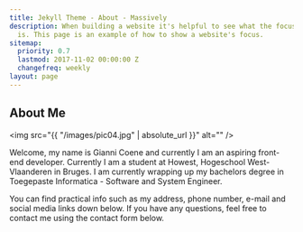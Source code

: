 ```yaml
---
title: Jekyll Theme - About - Massively
description: When building a website it's helpful to see what the focus of your site
  is. This page is an example of how to show a website's focus.
sitemap:
  priority: 0.7
  lastmod: 2017-11-02 00:00:00 Z
  changefreq: weekly
layout: page
---
```


## About Me

<span class="image left"><img src="{{ "/images/pic04.jpg" | absolute_url }}" alt="" /></span>

Welcome, my name is Gianni Coene and currently I am an aspiring front-end developer. Currently I am a student at Howest, Hogeschool West-Vlaanderen in Bruges.
  I am currently wrapping up my bachelors degree in Toegepaste Informatica - Software and System Engineer.

You can find practical info such as my address, phone number, e-mail and social media links down below.
If you have any questions, feel free to contact me using the contact form below.